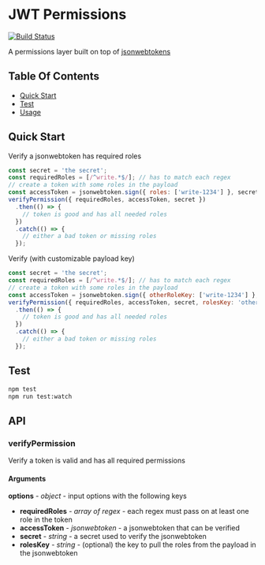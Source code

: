 # JWT Permissions

[![Build Status](https://travis-ci.org/hharnisc/jwt-permissions.svg?branch=master)](https://travis-ci.org/hharnisc/jwt-permissions)

A permissions layer built on top of [jsonwebtokens](jwt.io)

## Table Of Contents

- [Quick Start](#quick-start)
- [Test](#test)
- [Usage](#usage)

## Quick Start

Verify a jsonwebtoken has required roles

```javascript
const secret = 'the secret';
const requiredRoles = [/^write.*$/]; // has to match each regex
// create a token with some roles in the payload
const accessToken = jsonwebtoken.sign({ roles: ['write-1234'] }, secret);
verifyPermission({ requiredRoles, accessToken, secret })
  .then(() => {
    // token is good and has all needed roles
  })
  .catch(() => {
    // either a bad token or missing roles
  });
```

Verify (with customizable payload key)

```javascript
const secret = 'the secret';
const requiredRoles = [/^write.*$/]; // has to match each regex
// create a token with some roles in the payload
const accessToken = jsonwebtoken.sign({ otherRoleKey: ['write-1234'] }, secret);
verifyPermission({ requiredRoles, accessToken, secret, rolesKey: 'otherRoleKey' })
  .then(() => {
    // token is good and has all needed roles
  })
  .catch(() => {
    // either a bad token or missing roles
  });
```

## Test

```sh
npm test
npm run test:watch
```

## API

### verifyPermission

Verify a token is valid and has all required permissions

#### Arguments

**options** - *object* - input options with the following keys  
  - **requiredRoles** - *array of regex* - each regex must pass on at least one role in the token  
  - **accessToken** - *jsonwebtoken* - a jsonwebtoken that can be verified
  - **secret** - *string* - a secret used to verify the jsonwebtoken
  - **rolesKey** - *string* - (optional) the key to pull the roles from the payload in the jsonwebtoken
